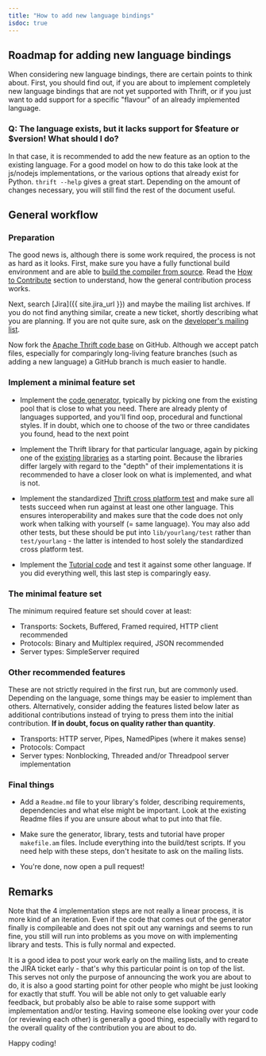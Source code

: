 ```yaml
---
title: "How to add new language bindings"
isdoc: true
---
```


## Roadmap for adding new language bindings

When considering new language bindings, there are certain points to think about. First, you should find out, if you are about to implement completely new language bindings that are not yet supported with Thrift, or if you just want to add support for a specific "flavour" of an already implemented language.

### Q: The language exists, but it lacks support for $feature or $version! What should I do?

In that case, it is recommended to add the new feature as an option to the existing language. For a good model on how to do this take look at the js/nodejs implementations, or the various options that already exist for Python. `thrift --help` gives a great start. Depending on the amount of changes necessary, you will still find the rest of the document useful.


## General workflow

### Preparation

The good news is, although there is some work required, the process is not as hard as it looks. First, make sure you have a fully functional build environment and are able to [build the compiler from source](/docs/BuildingFromSource). Read the [How to Contribute](/docs/HowToContribute) section to understand, how the general contribution process works.

Next, search [Jira]({{ site.jira_url }}) and maybe the mailing list archives. If you do not find anything similar, create a new ticket, shortly describing what you are planning. If you are not quite sure, ask on the [developer's mailing list](/mailing).

Now fork the [Apache Thrift code base](https://thrift.apache.org/developers) on GitHub. Although we accept patch files, especially for comparingly long-living feature branches (such as adding a new language) a GitHub branch is much easier to handle.

### Implement a minimal feature set

* Implement the [code generator](https://github.com/apache/thrift/tree/master/compiler/cpp/src/thrift/generate), typically by picking one from the existing pool that is close to what you need. There are already plenty of languages supported, and you'll find oop, procedural and functional styles. If in doubt, which one to choose of the two or three candidates you found, head to the next point

* Implement the Thrift library for that particular language, again by picking one of the [existing libraries](https://github.com/apache/thrift/tree/master/lib) as a starting point. Because the libraries differ largely with regard to the "depth" of their implementations it is recommended to have a closer look on what is implemented, and what is not.

* Implement the standardized [Thrift cross platform test](https://github.com/apache/thrift/tree/master/test) and make sure all tests succeed when run against at least one other language. This ensures interoperability and makes sure that the code does not only work when talking with yourself (= same language). You may also add other tests, but these should be put into `lib/yourlang/test` rather than `test/yourlang` - the latter is intended to host solely the standardized cross platform test.

* Implement the [Tutorial code](https://github.com/apache/thrift/tree/master/tutorial) and test it against some other language. If you did everything well, this last step is comparingly easy.

### The minimal feature set

The minimum required feature set should cover at least:

* Transports: Sockets, Buffered, Framed required, HTTP client recommended
* Protocols: Binary and Multiplex required, JSON recommended
* Server types: SimpleServer required

### Other recommended features

These are not strictly required in the first run, but are commonly used. Depending on the language, some things may be easier to implement than others. Alternatively, consider adding the features listed below later as additional contributions instead of trying to press them into the initial contribution. **If in doubt, focus on quality rather than quantity**.

* Transports: HTTP server, Pipes, NamedPipes (where it makes sense)
* Protocols: Compact
* Server types: Nonblocking, Threaded and/or Threadpool server implementation


### Final things

* Add a `Readme.md` file to your library's folder, describing requirements, dependencies and what else might be important. Look at the existing Readme files if you are unsure about what to put into that file.

* Make sure the generator, library, tests and tutorial have proper `makefile.am` files. Include everything into the build/test scripts. If you need help with these steps, don't hesitate to ask on the mailing lists.

* You're done, now open a pull request!

## Remarks

Note that the 4 implementation steps are not really a linear process, it is more kind of an iteration. Even if the code that comes out of the generator finally is compileable and does not spit out any warnings and seems to run fine, you still will run into problems as you move on with implementing library and tests. This is fully normal and expected.

It is a good idea to post your work early on the mailing lists, and to create the JIRA ticket early - that's why this particular point is on top of the list. This serves not only the purpose of announcing the work you are about to do, it is also a good starting point for other people who might be just looking for exactly that stuff. You will be able not only to get valuable early feedback, but probably also be able to raise some support with implementation and/or testing. Having someone else looking over your code (or reviewing each other) is generally a good thing, especially with regard to the overall quality of the contribution you are about to do.


Happy coding!
